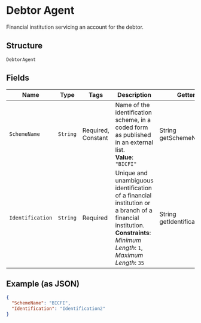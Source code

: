 
# Debtor Agent

Financial institution servicing an account for the debtor.

## Structure

`DebtorAgent`

## Fields

| Name | Type | Tags | Description | Getter | Setter |
|  --- | --- | --- | --- | --- | --- |
| `SchemeName` | `String` | Required, Constant | Name of the identification scheme, in a coded form as published in an external list.<br>**Value**: `"BICFI"` | String getSchemeName() | setSchemeName(String schemeName) |
| `Identification` | `String` | Required | Unique and unambiguous identification of a financial institution or a branch of a financial institution.<br>**Constraints**: *Minimum Length*: `1`, *Maximum Length*: `35` | String getIdentification() | setIdentification(String identification) |

## Example (as JSON)

```json
{
  "SchemeName": "BICFI",
  "Identification": "Identification2"
}
```

